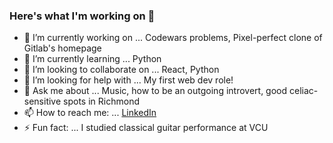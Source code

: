 ### Here's what I'm working on 👋

- 🔭 I’m currently working on ... Codewars problems, Pixel-perfect clone of Gitlab's homepage 
- 🌱 I’m currently learning ... Python
- 👯 I’m looking to collaborate on ... React, Python
- 🤔 I’m looking for help with ... My first web dev role!
- 💬 Ask me about ... Music, how to be an outgoing introvert, good celiac-sensitive spots in Richmond
- 📫 How to reach me: ... [LinkedIn](https://www.linkedin.com/in/patrickmahloy/)
- ⚡ Fun fact: ... I studied classical guitar performance at VCU

